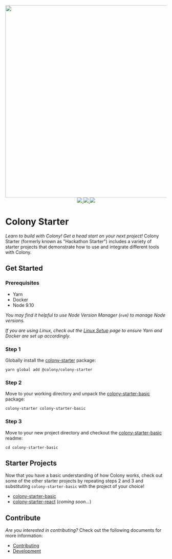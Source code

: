 <div align="center">
  <img src="/docs/img/colonyStarter_color.svg" width="600" />
</div>
<div align="center">
  <a href="https://circleci.com/gh/JoinColony/colonyStarter">
    <img src="https://circleci.com/gh/JoinColony/colonyStarter.svg?style=shield" />
  </a>
  <a href="https://gitter.im/JoinColony/colonyStarter">
    <img src="https://img.shields.io/gitter/room/TechnologyAdvice/Stardust.svg" />
  </a>
  <a href="https://build.colony.io/">
    <img src="https://img.shields.io/discourse/https/build.colony.io/status.svg" />
  </a>
</div>

# Colony Starter

_Learn to build with Colony! Get a head start on your next project!_ Colony Starter (formerly known as "Hackathon Starter") includes a variety of starter projects that demonstrate how to use and integrate different tools with Colony.

## Get Started

### Prerequisites

- Yarn
- Docker
- Node 9.10

_You may find it helpful to use Node Version Manager (`nvm`) to manage Node versions._

_If you are using Linux, check out the [Linux Setup](/.github/LINUX_SETUP.md) page to ensure Yarn and Docker are set up accordingly._

### Step 1

Globally install the [colony-starter](/packages/colony-starter) package:

```
yarn global add @colony/colony-starter
```

### Step 2

Move to your working directory and unpack the [colony-starter-basic](/packages/colony-starter-basic) package:

```
colony-starter colony-starter-basic
```

### Step 3

Move to your new project directory and checkout the [colony-starter-basic](/packages/colony-starter-basic) readme:

```
cd colony-starter-basic
```

## Starter Projects

Now that you have a basic understanding of how Colony works, check out some of the other starter projects by repeating steps 2 and 3 and substituting `colony-starter-basic` with the project of your choice!

- [colony-starter-basic](/packages/colony-starter-basic)
- [colony-starter-react](/packages/colony-starter-react) (_coming soon..._)

## Contribute

_Are you interested in contributing?_ Check out the following documents for more information:

- [Contributing](/.github/CONTRIBUTING.md)
- [Development](/.github/DEVELOPMENT.md)
